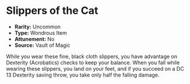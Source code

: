 # Slippers of the Cat

- **Rarity:** Uncommon
- **Type:** Wondrous Item
- **Attunement:** No
- **Source:** Vault of Magic

While you wear these fine, black cloth slippers, you have advantage on Dexterity (Acrobatics) checks to keep your balance. When you fall while wearing these slippers, you land on your feet, and if you succeed on a DC 13 Dexterity saving throw, you take only half the falling damage.
